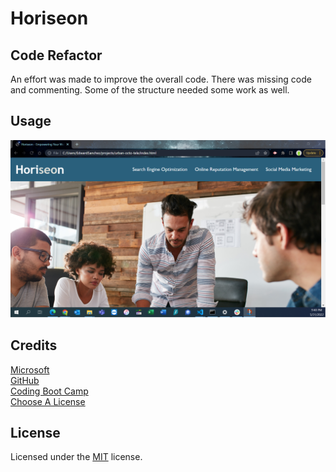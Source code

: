 # Horiseon

## Code Refactor

An effort was made to improve the overall code. There was missing code and commenting. Some of the structure needed some work as well.

## Usage

    
![Horiseon](assets/images/Screenshot.png)
   

## Credits

[Microsoft](https://github.com/microsoft/vscode#readme) <br>
[GitHub](https://docs.github.com/en/repositories/managing-your-repositorys-settings-and-features/customizing-your-repository/about-readmes) <br>
[Coding Boot Camp](https://coding-boot-camp.github.io/full-stack/github/professional-readme-guide) <br>
[Choose A License](https://choosealicense.com/)

## License

Licensed under the [MIT](License.txt) license.

